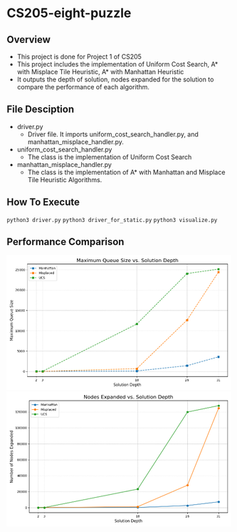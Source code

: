 # CS205-eight-puzzle

## Overview

- This project is done for Project 1 of CS205
- This project includes the implementation of Uniform Cost Search, A* with Misplace Tile Heuristic, A* with Manhattan Heuristic
- It outputs the depth of solution, nodes expanded for the solution to compare the performance of each algorithm.

## File Desciption

- driver.py
  - Driver file. It imports uniform_cost_search_handler.py, and manhattan_misplace_handler.py.
- uniform_cost_search_handler.py
  - The class is the implementation of Uniform Cost Search
- manhattan_misplace_handler.py
  - The class is the implementation of A\* with Manhattan and Misplace Tile Heuristic Algorithms.

## How To Execute

`python3 driver.py`
`python3 driver_for_static.py`
`python3 visualize.py`

## Performance Comparison

![](max_queue_size_vs_depth_plot.png)
![](nodes_expanded_vs_depth_plot.png)
